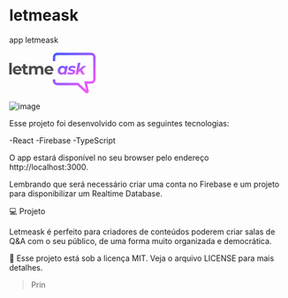 # letmeask
app letmeask

<svg width="157" height="75" viewBox="0 0 157 75" fill="none" xmlns="http://www.w3.org/2000/svg">
<path d="M0 18.999H4.47282V40.2735H0V18.999Z" fill="#494C4B"/>
<path d="M22.5872 32.6181C22.5872 32.6755 22.5585 33.0769 22.5012 33.8223H10.8317C11.042 34.7781 11.5389 35.5331 12.3226 36.0874C13.1063 36.6417 14.0812 36.9189 15.2472 36.9189C16.05 36.9189 16.7572 36.8042 17.3689 36.5748C17.9997 36.3264 18.5827 35.9441 19.1179 35.428L21.4977 38.0084C20.0449 39.6714 17.9232 40.5029 15.1325 40.5029C13.3931 40.5029 11.8543 40.1684 10.5163 39.4994C9.1783 38.8113 8.14611 37.8651 7.41975 36.6609C6.6934 35.4566 6.33022 34.0899 6.33022 32.5608C6.33022 31.0507 6.68384 29.6936 7.39108 28.4894C8.11744 27.266 9.10184 26.3199 10.3443 25.6508C11.6059 24.9627 13.0108 24.6187 14.5591 24.6187C16.0691 24.6187 17.4358 24.9436 18.6591 25.5935C19.8825 26.2434 20.8382 27.18 21.5263 28.4033C22.2336 29.6076 22.5872 31.0125 22.5872 32.6181ZM14.5877 28.0019C13.5747 28.0019 12.7241 28.2887 12.0359 28.8621C11.3478 29.4355 10.9273 30.2192 10.7744 31.2132H18.3724C18.2195 30.2384 17.799 29.4642 17.1109 28.8908C16.4227 28.2982 15.5817 28.0019 14.5877 28.0019Z" fill="#494C4B"/>
<path d="M34.3673 39.5281C33.9277 39.853 33.3829 40.1015 32.733 40.2735C32.1022 40.4264 31.4332 40.5029 30.726 40.5029C28.891 40.5029 27.4669 40.0346 26.4539 39.098C25.4599 38.1614 24.9629 36.7851 24.9629 34.9692V28.6327H22.5832V25.1921H24.9629V21.4361H29.4357V25.1921H33.2778V28.6327H29.4357V34.9119C29.4357 35.5618 29.5982 36.0683 29.9232 36.4315C30.2672 36.7755 30.7451 36.9476 31.3568 36.9476C32.064 36.9476 32.6661 36.7564 33.1631 36.3741L34.3673 39.5281Z" fill="#494C4B"/>
<path d="M55.4862 24.6187C57.4168 24.6187 58.9459 25.1921 60.0737 26.339C61.2206 27.4667 61.794 29.1679 61.794 31.4426V40.2735H57.3212V32.1307C57.3212 30.9074 57.0631 29.9994 56.5471 29.4069C56.0501 28.7952 55.3333 28.4894 54.3967 28.4894C53.3454 28.4894 52.5139 28.8334 51.9022 29.5216C51.2905 30.1906 50.9847 31.1941 50.9847 32.5321V40.2735H46.5119V32.1307C46.5119 29.7031 45.537 28.4894 43.5873 28.4894C42.5552 28.4894 41.7332 28.8334 41.1216 29.5216C40.5099 30.1906 40.2041 31.1941 40.2041 32.5321V40.2735H35.7312V24.848H40.0034V26.6257C40.5768 25.9758 41.2745 25.4788 42.0964 25.1348C42.9375 24.7907 43.855 24.6187 44.8489 24.6187C45.9384 24.6187 46.9228 24.8385 47.8021 25.2781C48.6814 25.6986 49.3886 26.3199 49.9238 27.1418C50.5546 26.339 51.3479 25.7177 52.3036 25.2781C53.2785 24.8385 54.3393 24.6187 55.4862 24.6187Z" fill="#494C4B"/>
<path d="M79.9344 32.6181C79.9344 32.6755 79.9057 33.0769 79.8484 33.8223H68.1789C68.3891 34.7781 68.8861 35.5331 69.6698 36.0874C70.4535 36.6417 71.4284 36.9189 72.5944 36.9189C73.3972 36.9189 74.1044 36.8042 74.7161 36.5748C75.3469 36.3264 75.9299 35.9441 76.4651 35.428L78.8448 38.0084C77.3921 39.6714 75.2704 40.5029 72.4797 40.5029C70.7402 40.5029 69.2015 40.1684 67.8635 39.4994C66.5255 38.8113 65.4933 37.8651 64.7669 36.6609C64.0406 35.4566 63.6774 34.0899 63.6774 32.5608C63.6774 31.0507 64.031 29.6936 64.7383 28.4894C65.4646 27.266 66.449 26.3199 67.6915 25.6508C68.953 24.9627 70.358 24.6187 71.9062 24.6187C73.4163 24.6187 74.783 24.9436 76.0063 25.5935C77.2297 26.2434 78.1854 27.18 78.8735 28.4033C79.5807 29.6076 79.9344 31.0125 79.9344 32.6181ZM71.9349 28.0019C70.9218 28.0019 70.0712 28.2887 69.3831 28.8621C68.695 29.4355 68.2745 30.2192 68.1215 31.2132H75.7196C75.5667 30.2384 75.1462 29.4642 74.458 28.8908C73.7699 28.2982 72.9289 28.0019 71.9349 28.0019Z" fill="#494C4B"/>
<path d="M106.086 24.848L103.018 40.2735H98.7747L99.0615 38.7539C97.7808 39.9199 96.2038 40.5029 94.3306 40.5029C93.1264 40.5029 92.0177 40.2257 91.0047 39.6714C89.9916 39.1171 89.1792 38.3238 88.5675 37.2916C87.975 36.2403 87.6787 35.0074 87.6787 33.593C87.6787 31.8918 88.0514 30.3626 88.7969 29.0055C89.5615 27.6292 90.5937 26.5588 91.8935 25.7942C93.1933 25.0105 94.6269 24.6187 96.1943 24.6187C98.5645 24.6187 100.237 25.3928 101.212 26.9411L101.613 24.848H106.086ZM95.7068 36.8042C96.5861 36.8042 97.3698 36.594 98.0579 36.1734C98.7461 35.7338 99.2813 35.1317 99.6636 34.3671C100.046 33.6025 100.237 32.7233 100.237 31.7293C100.237 30.678 99.9216 29.8465 99.2908 29.2348C98.6792 28.6232 97.819 28.3173 96.7104 28.3173C95.8311 28.3173 95.0474 28.5372 94.3593 28.9768C93.6711 29.3973 93.1359 29.9899 92.7536 30.7544C92.3713 31.519 92.1802 32.3983 92.1802 33.3923C92.1802 34.4436 92.486 35.2751 93.0977 35.8867C93.7285 36.4984 94.5982 36.8042 95.7068 36.8042Z" fill="url(#paint0_linear)"/>
<path d="M111.632 40.5029C110.294 40.5029 109.023 40.3595 107.819 40.0728C106.634 39.767 105.707 39.3751 105.038 38.8973L106.758 35.6573C107.427 36.097 108.239 36.4506 109.195 36.7182C110.17 36.9858 111.145 37.1196 112.119 37.1196C113.133 37.1196 113.888 36.9954 114.385 36.7469C114.882 36.4793 115.13 36.1065 115.13 35.6287C115.13 35.2464 114.91 34.9692 114.471 34.7972C114.031 34.6252 113.324 34.4436 112.349 34.2524C111.24 34.0422 110.323 33.8128 109.596 33.5643C108.889 33.3158 108.268 32.9144 107.733 32.3601C107.217 31.7866 106.959 31.0125 106.959 30.0376C106.959 28.3364 107.666 27.008 109.08 26.0523C110.514 25.0965 112.387 24.6187 114.7 24.6187C115.77 24.6187 116.812 24.7333 117.825 24.9627C118.838 25.1921 119.698 25.5075 120.406 25.9089L118.8 29.1775C117.538 28.3938 116.019 28.0019 114.241 28.0019C113.266 28.0019 112.521 28.1453 112.005 28.432C111.508 28.7187 111.259 29.0819 111.259 29.5216C111.259 29.923 111.479 30.2192 111.919 30.4104C112.358 30.5824 113.094 30.7736 114.127 30.9838C115.216 31.1941 116.105 31.4235 116.793 31.6719C117.5 31.9013 118.112 32.2932 118.628 32.8475C119.144 33.4018 119.402 34.1568 119.402 35.1126C119.402 36.8329 118.676 38.1614 117.223 39.098C115.79 40.0346 113.926 40.5029 111.632 40.5029Z" fill="url(#paint1_linear)"/>
<path d="M131.595 31.5573L136.899 40.2735H131.71L128.04 34.2811L125.316 36.5462L124.57 40.2735H120.097L124.341 18.999H128.814L126.434 30.8978L133.831 24.848H139.652L131.595 31.5573Z" fill="url(#paint2_linear)"/>
<path d="M81.0842 15.9024V8.73438C81.0842 5.56737 83.6516 3 86.8186 3H148.463C151.63 3 154.198 5.56737 154.198 8.73438V48.8751C154.198 52.0421 151.63 54.6094 148.463 54.6094H138.428L141.782 70.2603C142.075 71.6282 140.436 72.563 139.408 71.6141L124.092 57.4766H86.8186C83.6516 57.4766 81.0842 54.9093 81.0842 51.7422V48.8751" stroke="url(#paint3_linear)" stroke-width="4.30079"/>
<defs>
<linearGradient id="paint0_linear" x1="87.6787" y1="18.999" x2="99.7578" y2="53.1105" gradientUnits="userSpaceOnUse">
<stop stop-color="#485BFF"/>
<stop offset="1" stop-color="#FF59F8"/>
</linearGradient>
<linearGradient id="paint1_linear" x1="87.6787" y1="18.999" x2="99.7578" y2="53.1105" gradientUnits="userSpaceOnUse">
<stop stop-color="#485BFF"/>
<stop offset="1" stop-color="#FF59F8"/>
</linearGradient>
<linearGradient id="paint2_linear" x1="87.6787" y1="18.999" x2="99.7578" y2="53.1105" gradientUnits="userSpaceOnUse">
<stop stop-color="#485BFF"/>
<stop offset="1" stop-color="#FF59F8"/>
</linearGradient>
<linearGradient id="paint3_linear" x1="81.0842" y1="3" x2="141.295" y2="77.547" gradientUnits="userSpaceOnUse">
<stop stop-color="#485BFF"/>
<stop offset="1" stop-color="#FF59F8"/>
</linearGradient>
</defs>
</svg>

![image](https://user-images.githubusercontent.com/95109075/154388404-648b7b25-ff98-44eb-acf5-641e91865487.png)




Esse projeto foi desenvolvido com as seguintes tecnologias:

 -React
 -Firebase
 -TypeScript
 
 O app estará disponível no seu browser pelo endereço http://localhost:3000.

Lembrando que será necessário criar uma conta no Firebase e um projeto para disponibilizar um Realtime Database.


💻 Projeto

Letmeask é perfeito para criadores de conteúdos poderem criar salas de Q&A com o seu público, de uma forma muito organizada e democrática.

📝 Esse projeto está sob a licença MIT. Veja o arquivo LICENSE para mais detalhes.

> Prin
